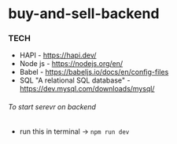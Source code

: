 # buy-and-sell-backend

### TECH
-  HAPI - https://hapi.dev/
-  Node js - https://nodejs.org/en/
-  Babel - https://babeljs.io/docs/en/config-files
-  SQL "A relational SQL database" - https://dev.mysql.com/downloads/mysql/

###### To start serevr on backend
* run this in terminal -> `npm run dev`
